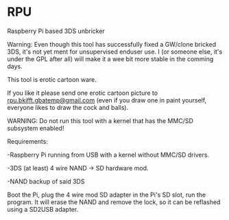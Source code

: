 RPU
===

Raspberry Pi based 3DS unbricker

Warning: Even though this tool has successfully fixed a GW/clone bricked 3DS, it's not yet ment for unsupervised enduser use. I (or someone else, it's under the GPL after all) will make it a wee bit more stable in the comming days.


This tool is erotic cartoon ware.

If you like it please send one erotic cartoon picture to rpu.bkifft.gbatemp@gmail.com (even if you draw one in paint yourself, everyone likes to draw the cock and balls).

WARNING: Do not run this tool with a kernel that has the MMC/SD subsystem enabled!

Requirements: 

-Raspberry Pi running from USB with a kernel without MMC/SD drivers.

-3DS (at least) 4 wire NAND -> SD hardware mod.

-NAND backup of said 3DS



Boot the Pi, plug the 4 wire mod SD adapter in the Pi's SD slot, run the program.
It will erase the NAND and remove the lock, so it can be reflashed using a SD2USB adapter.


